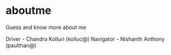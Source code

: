 # aboutme
Guess and know more about me

Driver - Chandra Kolluri (kolluc@)
Navigator - Nishanth Anthony (paulthan@)
